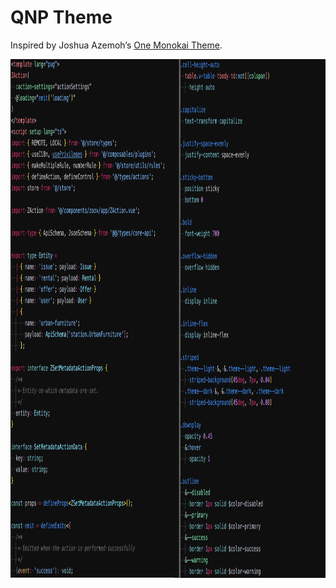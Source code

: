 # QNP Theme

Inspired by Joshua Azemoh’s [One Monokai Theme](https://marketplace.visualstudio.com/items?itemName=azemoh.one-monokai).

<img style="width: 991px; height: 830px" src="https://raw.githubusercontent.com/qnp/vscode-theme/master/screenshot-0.1.0.png">
